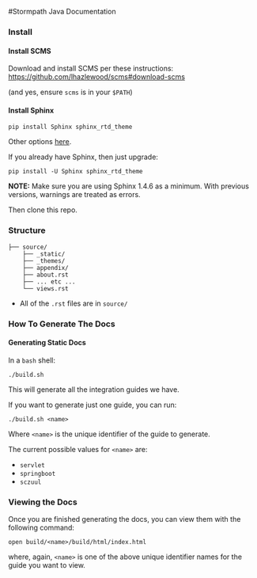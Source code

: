 #Stormpath Java Documentation

### Install

#### Install SCMS

Download and install SCMS per these instructions: https://github.com/lhazlewood/scms#download-scms

(and yes, ensure `scms` is in your `$PATH`)

#### Install Sphinx

`pip install Sphinx sphinx_rtd_theme`

Other options [here](http://www.sphinx-doc.org/en/stable/install.html).

If you already have Sphinx, then just upgrade:

`pip install -U Sphinx sphinx_rtd_theme`

**NOTE:** Make sure you are using Sphinx 1.4.6 as a minimum. With previous versions, warnings are treated as errors.

Then clone this repo.

### Structure

```
├── source/
    ├── _static/
    ├── _themes/
    ├── appendix/
    ├── about.rst
    ├── ... etc ...
    └── views.rst
```

- All of the `.rst` files are in `source/`

### How To Generate The Docs

#### Generating Static Docs

In a `bash` shell:

```
./build.sh
```

This will generate all the integration guides we have.

If you want to generate just one guide, you can run:

```
./build.sh <name>
```

Where `<name>` is the unique identifier of the guide to generate.

The current possible values for `<name>` are:

- `servlet`
- `springboot`
- `sczuul`

### Viewing the Docs

Once you are finished generating the docs, you can view them with the following command:

`open build/<name>/build/html/index.html`

where, again, `<name>` is one of the above unique identifier names for the guide you want to view.


